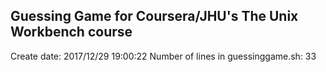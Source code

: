 ## Guessing Game for Coursera/JHU's The Unix Workbench course
Create date: 2017/12/29 19:00:22
Number of lines in guessinggame.sh: 33

